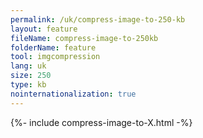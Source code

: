```yaml
---
permalink: /uk/compress-image-to-250-kb
layout: feature
fileName: compress-image-to-250kb
folderName: feature
tool: imgcompression
lang: uk
size: 250
type: kb
nointernationalization: true
---
```

{%- include compress-image-to-X.html -%}       
